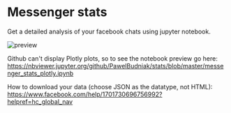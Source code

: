 # Messenger stats
Get a detailed analysis of your facebook chats using jupyter notebook.

![preview](https://user-images.githubusercontent.com/45400182/111396788-1b9c4100-86c0-11eb-862e-816707a6bb76.gif)


Github can't display Plotly plots, so to see the notebook preview go here:
https://nbviewer.jupyter.org/github/PawelBudniak/stats/blob/master/messenger_stats_plotly.ipynb

How to download your data (choose JSON as the datatype, not HTML):<br>
https://www.facebook.com/help/1701730696756992?helpref=hc_global_nav





